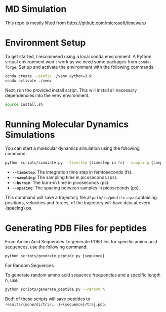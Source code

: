 # MD Simulation
This repo is mostly lifted from https://github.com/microsoft/timewarp 

# Environment Setup
To get started, I recommend using a local conda environment. A Python virtual environment won't work as we need some packages from `conda-forge`.
Set up and activate the environment with the following commands:

``` bash
conda create --prefix ./venv python=3.9
conda activate ./venv
```

Next, run the provided install script. This will install all necessary dependencies into the venv environment.

``` bash
source install.sh
```

# Running Molecular Dynamics Simulations
You can start a molecular dynamics simulation using the following command:

``` bash
python scripts/simulate.py --timestep {timestep in fs} --sampling {sampling time in ps} --burnin {burnin time in ps} --spacing {spacing between samples in ps} path/to/pdbfile.pdb
```

- **`--timestep`**: The integration time step in femtoseconds (fs).
- **`--sampling`**: The sampling time in picoseconds (ps).
- **`--burnin`**: The burn-in time in picoseconds (ps).
- **`--spacing`**: The spacing between samples in picoseconds (ps).

This command will save a trajectory file at `path/to/pdbfile.npz` containing positions, velocities and forces, of the trajectory will have data at every {spacing} ps.

# Generating PDB Files for peptides
From Amino Acid Sequences
To generate PDB files for specific amino acid sequences, use the following command:

``` bash
python scripts/generate_peptide.py {sequence}
```
For Random Sequences

To generate random amino acid sequence frequencies and a specific length n, use:

``` bash
python scripts/generate_peptide.py --random n
```

Both of these scripts will save peptides to `results/{mono/di/tri/...}/{sequence}/traj.pdb`.
